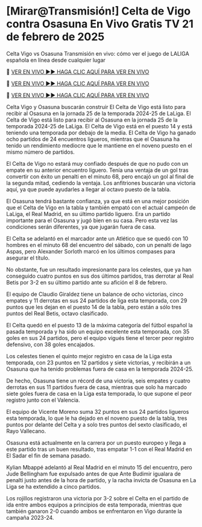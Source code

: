 # [Mirar@Transmisión!] Celta de Vigo contra Osasuna En Vivo Gratis TV 21 de febrero de 2025
Celta Vigo vs Osasuna Transmisión en vivo: cómo ver el juego de LALIGA española en línea desde cualquier lugar

🔴 [VER EN VIVO ►► HAGA CLIC AQUÍ PARA VER EN VIVO](https://jpn-srt.blogspot.com/2025/02/soccer.html)

🔴 [VER EN VIVO ►► HAGA CLIC AQUÍ PARA VER EN VIVO](https://jpn-srt.blogspot.com/2025/02/soccer.html)

🔴 [VER EN VIVO ►► HAGA CLIC AQUÍ PARA VER EN VIVO](https://jpn-srt.blogspot.com/2025/02/soccer.html)

Celta Vigo y Osasuna buscarán construir El Celta de Vigo está listo para recibir al Osasuna en la jornada 25 de la temporada 2024-25 de LaLiga. El Celta de Vigo está listo para recibir al Osasuna en la jornada 25 de la temporada 2024-25 de LaLiga. El Celta de Vigo está en el puesto 14 y está teniendo una temporada por debajo de la media. El Celta de Vigo ha ganado ocho partidos de 24 encuentros ligueros, mientras que el Osasuna ha tenido un rendimiento mediocre que le mantiene en el noveno puesto en el mismo número de partidos.

El Celta de Vigo no estará muy confiado después de que no pudo con un empate en su anterior encuentro liguero. Tenía una ventaja de un gol tras convertir con éxito un penalti en el minuto 68, pero encajó un gol al final de la segunda mitad, cediendo la ventaja. Los anfitriones buscarán una victoria aquí, ya que puede ayudarles a llegar al octavo puesto de la tabla.

El Osasuna tendrá bastante confianza, ya que está en una mejor posición que el Celta de Vigo en la tabla y también empató con el actual campeón de LaLiga, el Real Madrid, en su último partido liguero. Era un partido importante para el Osasuna y jugó bien en su casa. Pero esta vez las condiciones serán diferentes, ya que jugarán fuera de casa.

El Celta se adelantó en el marcador ante un Atlético que se quedó con 10 hombres en el minuto 68 del encuentro del sábado, con un penalti de Iago Aspas, pero Alexander Sorloth marcó en los últimos compases para asegurar el título.

No obstante, fue un resultado impresionante para los celestes, que ya han conseguido cuatro puntos en sus dos últimos partidos, tras derrotar al Real Betis por 3-2 en su último partido ante su afición el 8 de febrero.

El equipo de Claudio Giraldez tiene un balance de ocho victorias, cinco empates y 11 derrotas en sus 24 partidos de liga esta temporada, con 29 puntos que les dejan en el puesto 14 de la tabla, pero están a sólo tres puntos del Real Betis, octavo clasificado.

El Celta quedó en el puesto 13 de la máxima categoría del fútbol español la pasada temporada y ha sido un equipo excelente esta temporada, con 35 goles en sus 24 partidos, pero el equipo vigués tiene el tercer peor registro defensivo, con 38 goles encajados.

Los celestes tienen el quinto mejor registro en casa de la Liga esta temporada, con 23 puntos en 12 partidos y siete victorias, y recibirán a un Osasuna que ha tenido problemas fuera de casa en la temporada 2024-25.

De hecho, Osasuna tiene un récord de una victoria, seis empates y cuatro derrotas en sus 11 partidos fuera de casa, mientras que solo ha marcado siete goles fuera de casa en la Liga esta temporada, lo que supone el peor registro junto con el Valencia.

El equipo de Vicente Moreno suma 32 puntos en sus 24 partidos ligueros esta temporada, lo que le ha dejado en el noveno puesto de la tabla, tres puntos por delante del Celta y a solo tres puntos del sexto clasificado, el Rayo Vallecano.

Osasuna está actualmente en la carrera por un puesto europeo y llega a este partido tras un buen resultado, tras empatar 1-1 con el Real Madrid en El Sadar el fin de semana pasado.

Kylian Mbappé adelantó al Real Madrid en el minuto 15 del encuentro, pero Jude Bellingham fue expulsado antes de que Ante Budimir igualara de penalti justo antes de la hora de partido, y la racha invicta de Osasuna en La Liga se ha extendido a cinco partidos.

Los rojillos registraron una victoria por 3-2 sobre el Celta en el partido de ida entre ambos equipos a principios de esta temporada, mientras que también ganaron 2-0 cuando ambos se enfrentaron en Vigo durante la campaña 2023-24.
